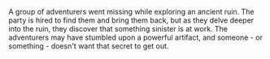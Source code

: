 A group of adventurers went missing while exploring an ancient ruin. The party is hired to find them and bring them back, but as they delve deeper into the ruin, they discover that something sinister is at work. The adventurers may have stumbled upon a powerful artifact, and someone - or something - doesn't want that secret to get out.